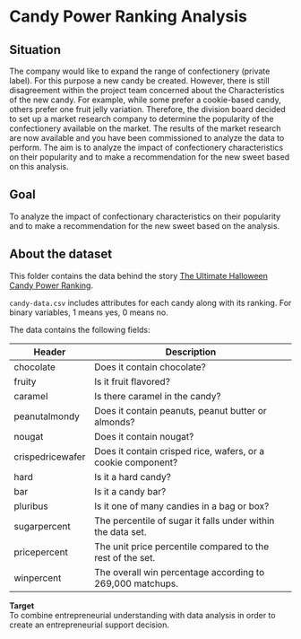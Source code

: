 # Candy Power Ranking Analysis



## **Situation**

The company would like to expand the range of confectionery (private label). For this purpose a new candy
be created. However, there is still disagreement within the project team concerned about the
Characteristics of the new candy. For example, while some prefer a cookie-based candy, others prefer one
fruit jelly variation. Therefore, the division board decided to set up a market research company
to determine the popularity of the confectionery available on the market. 
The results of the market research are now available and you have been commissioned to analyze the data
to perform. The aim is to analyze the impact of confectionery characteristics on their popularity
and to make a recommendation for the new sweet based on this analysis.

## **Goal**
To analyze the impact of confectionary characteristics on their popularity and to make a recommendation for the new sweet based on the analysis.

## **About the dataset**

This folder contains the data behind the story [The Ultimate Halloween Candy Power Ranking](http://fivethirtyeight.com/features/the-ultimate-halloween-candy-power-ranking/).

`candy-data.csv` includes attributes for each candy along with its ranking. For binary variables, 1 means yes, 0 means no.

The data contains the following fields:

Header | Description
-------|------------
chocolate | Does it contain chocolate?
fruity | Is it fruit flavored?
caramel | Is there caramel in the candy?
peanutalmondy | Does it contain peanuts, peanut butter or almonds?
nougat | Does it contain nougat?
crispedricewafer | Does it contain crisped rice, wafers, or a cookie component?
hard | Is it a hard candy?
bar | Is it a candy bar?
pluribus | Is it one of many candies in a bag or box?
sugarpercent | The percentile of sugar it falls under within the data set.
pricepercent | The unit price percentile compared to the rest of the set.
winpercent | The overall win percentage according to 269,000 matchups.


**Target** <br>
To combine entrepreneurial understanding with data analysis in order to create an entrepreneurial
support decision.

 

